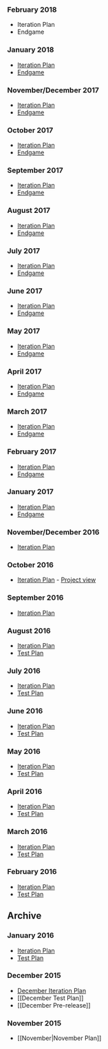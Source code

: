 ### February 2018

* Iteration Plan
* Endgame

### January 2018

* [Iteration Plan](https://github.com/Microsoft/vscode/issues/41061)
* [Endgame](https://github.com/Microsoft/vscode/issues/42374)

### November/December 2017

* [Iteration Plan](https://github.com/Microsoft/vscode/issues/38268)
* [Endgame](https://github.com/Microsoft/vscode/issues/39540)

### October 2017

* [Iteration Plan](https://github.com/Microsoft/vscode/issues/35875)
* [Endgame](https://github.com/Microsoft/vscode/issues/37117)

### September 2017

* [Iteration Plan](https://github.com/Microsoft/vscode/issues/34160)
* [Endgame](https://github.com/Microsoft/vscode/issues/34939)

### August 2017

* [Iteration Plan](https://github.com/Microsoft/vscode/issues/32043)
* [Endgame](https://github.com/Microsoft/vscode/issues/33215)

### July 2017

* [Iteration Plan](https://github.com/Microsoft/vscode/issues/30209)
* [Endgame](https://github.com/Microsoft/vscode/issues/31333)

### June 2017

* [Iteration Plan](https://github.com/Microsoft/vscode/issues/28387)
* [Endgame](https://github.com/Microsoft/vscode/issues/29518)

### May 2017

* [Iteration Plan](https://github.com/Microsoft/vscode/issues/26068)
* [Endgame](https://github.com/Microsoft/vscode/issues/27415)

### April 2017
* [Iteration Plan](https://github.com/Microsoft/vscode/issues/24111)
* [Endgame](https://github.com/Microsoft/vscode/issues/25250)

### March 2017
* [Iteration Plan](../issues/21923)
* [Endgame](../issues/23276)

### February 2017
* [Iteration Plan](../issues/20021)
* [Endgame](../issues/20981)

### January 2017
* [Iteration Plan](../issues/17608)
* [Endgame](../issues/19031)

### November/December 2016
* [Iteration Plan](../issues/15099)

### October 2016
* [Iteration Plan](../issues/13342) - [Project view](../projects/2)

### September 2016
* [Iteration Plan](../issues/11917)

### August 2016
* [Iteration Plan](../issues/10145) 
* [Test Plan](https://github.com/Microsoft/vscode/issues?q=label%3Atestplan-item+milestone%3A%22August+2016%22)

### July 2016
* [Iteration Plan](../issues/8760) 
* [Test Plan](https://github.com/Microsoft/vscode/issues?q=label%3Atestplan-item+milestone%3A%22July+2016%22)

### June 2016
* [Iteration Plan](../issues/7253) 
* [Test Plan](https://github.com/Microsoft/vscode/issues?q=label%3Atestplan-item+milestone%3A%22June+2016%22)

### May 2016
* [Iteration Plan](../issues/6105) 
* [Test Plan](https://github.com/Microsoft/vscode/issues?q=label%3Atestplan-item+milestone%3A%22May+2016%22)

### April 2016
* [Iteration Plan](../issues/4888) 
* [Test Plan](https://github.com/Microsoft/vscode/issues?q=label%3Atestplan-item+milestone%3A%22April+2016%22)

### March 2016
* [Iteration Plan](../issues/3555) 
* [Test Plan](https://github.com/Microsoft/vscode/issues?q=label%3Atestplan-item+milestone%3A%22March+2016%22)

### February 2016
* [Iteration Plan](../issues/2616)
* [Test Plan](https://github.com/Microsoft/vscode/issues?q=label%3Atestplan-item+milestone%3A%22Feb+2016%22)

## Archive
### January 2016
* [Iteration Plan](../issues/1826)
* [Test Plan](https://github.com/Microsoft/vscode/issues?q=label%3Atestplan-item+milestone%3A%22Jan+2016%22)

### December 2015
* [December Iteration Plan](../issues/917)
* [[December Test Plan]]
* [[December Pre-release]]

### November 2015
* [[November|November Plan]]